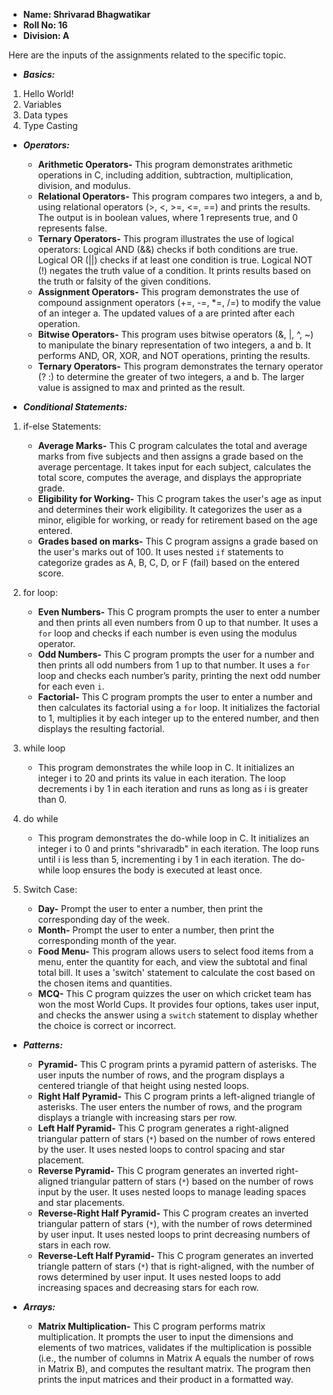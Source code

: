 

- **Name: Shrivarad Bhagwatikar**
- **Roll No: 16**
- **Division: A**


Here are the inputs of the assignments related to the specific topic.

- _**Basics:**_
1) Hello World!
2) Variables
3) Data types
4) Type Casting

- _**Operators:**_
   - **Arithmetic Operators-** This program demonstrates arithmetic operations in C, including addition, subtraction, multiplication, division, and modulus.
   - **Relational Operators-** This program compares two integers, a and b, using relational operators (>, <, >=, <=, ==) and prints the results. The output is in boolean values, where 1 represents true, and 0 represents false.
   - **Ternary Operators-** This program illustrates the use of logical operators:
Logical AND (&&) checks if both conditions are true.
Logical OR (||) checks if at least one condition is true.
Logical NOT (!) negates the truth value of a condition.
It prints results based on the truth or falsity of the given conditions.
   - **Assignment Operators-** This program demonstrates the use of compound assignment operators (+=, -=, *=, /=) to modify the value of an integer a. The updated values of a are printed after each operation.
   - **Bitwise Operators-** This program uses bitwise operators (&, |, ^, ~) to manipulate the binary representation of two integers, a and b. It performs AND, OR, XOR, and NOT operations, printing the results.
   - **Ternary Operators-** This program demonstrates the ternary operator (? :) to determine the greater of two integers, a and b. The larger value is assigned to max and printed as the result.
  

- _**Conditional Statements:**_
1) if-else Statements:
   -    **Average Marks-** This C program calculates the total and average marks from five subjects and then assigns a grade 
                           based on the average percentage. It takes input for each subject, calculates the total score, 
                           computes the average, and displays the appropriate grade.
   -    **Eligibility for Working-** This C program takes the user's age as input and determines their work eligibility. It 
                                     categorizes the user as a minor, eligible for working, or ready for retirement based on 
                                     the age entered.
   -    **Grades based on marks-** This C program assigns a grade based on the user's marks out of 100. It uses nested `if` 
                                   statements to categorize grades as A, B, C, D, or F (fail) based on the entered score.
        

3) for loop:
   -    **Even Numbers-** This C program prompts the user to enter a number and then prints all even numbers from 0 up to that number. It uses a `for` loop and checks if 
                          each number is even using the modulus operator.
   -    **Odd Numbers-** This C program prompts the user for a number and then prints all odd numbers from 1 up to that number. It uses a `for` loop and checks each 
                          number’s parity, printing the next odd number for each even `i`.
   -    **Factorial-** This C program prompts the user to enter a number and then calculates its factorial using a `for` loop. It initializes the factorial to 1, multiplies 
                        it by each integer up to the entered number, and then displays the resulting factorial.
4) while loop
   * This program demonstrates the while loop in C. It initializes an integer i to 20 and prints its value in each iteration. The loop decrements i by 1 in each iteration and runs as long as i is greater than 0.
6) do while
   * This program demonstrates the do-while loop in C. It initializes an integer i to 0 and prints "shrivaradb" in each iteration. The loop runs until i is less than 5, incrementing i by 1 in each iteration. The do-while loop ensures the body is executed at least once.
8) Switch Case:
   -    **Day-** Prompt the user to enter a number, then print the corresponding day of the week.
   -    **Month-** Prompt the user to enter a number, then print the corresponding month of the year.
   -    **Food Menu-** This program allows users to select food items from a menu, enter the quantity for each, and view the subtotal and final total bill. It uses a 
                       'switch' statement to calculate the cost based on the chosen items and quantities.
   -    **MCQ-** This C program quizzes the user on which cricket team has won the most World Cups. It provides four options, takes user input, and checks the answer using 
                   a `switch` statement to display whether the choice is correct or incorrect.

- _**Patterns:**_
   -   **Pyramid-** This C program prints a pyramid pattern of asterisks. The user inputs the number of rows, and the program displays a centered triangle of that height using nested loops.
   -   **Right Half Pyramid-** This C program prints a left-aligned triangle of asterisks. The user enters the number of rows, and the program displays a triangle with increasing stars per row.
   -   **Left Half Pyramid-** This C program generates a right-aligned triangular pattern of stars (`*`) based on the number of rows entered by the user. It uses nested loops to control spacing and star placement.
   -   **Reverse Pyramid-** This C program generates an inverted right-aligned triangular pattern of stars (`*`) based on the number of rows input by the user. It uses nested loops to manage leading spaces and star placements.
   -   **Reverse-Right Half Pyramid-** This C program creates an inverted triangular pattern of stars (`*`), with the number of rows determined by user input. It uses nested loops to print decreasing numbers of stars in each row.
   -   **Reverse-Left Half Pyramid-** This C program generates an inverted triangle pattern of stars (`*`) that is right-aligned, with the number of rows determined by user input. It uses nested loops to add increasing spaces and decreasing stars for each row.
 
- _**Arrays:**_
   - **Matrix Multiplication-** This C program performs matrix multiplication. It prompts the user to input the dimensions and elements of two matrices, validates if the multiplication is possible (i.e., the number of columns in Matrix A equals the number of rows in Matrix B), and computes the resultant matrix. The program then prints the input matrices and their product in a formatted way.


       

